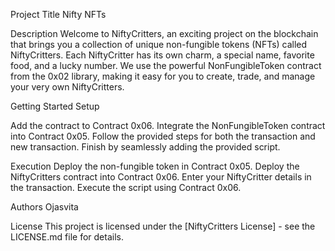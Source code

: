Project Title
Nifty NFTs

Description
Welcome to NiftyCritters, an exciting project on the blockchain that brings you a collection of unique non-fungible tokens (NFTs) called NiftyCritters. Each NiftyCritter has its own charm, a special name, favorite food, and a lucky number. We use the powerful NonFungibleToken contract from the 0x02 library, making it easy for you to create, trade, and manage your very own NiftyCritters.

Getting Started
Setup

Add the  contract to Contract 0x06.
Integrate the NonFungibleToken contract into Contract 0x05.
Follow the provided steps for both the transaction and new transaction.
Finish by seamlessly adding the provided script.

Execution
Deploy the non-fungible token in Contract 0x05.
Deploy the NiftyCritters contract into Contract 0x06.
Enter your NiftyCritter details in the transaction.
Execute the script using Contract 0x06.

Authors
Ojasvita

License
This project is licensed under the [NiftyCritters License] - see the LICENSE.md file for details.
